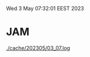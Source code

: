 Wed  3 May 07:32:01 EEST 2023
# JAM
<a href='./cache/202305/03_07.log'>./cache/202305/03_07.log</a>
